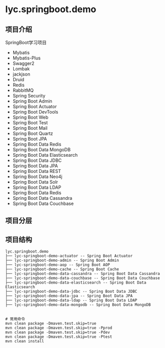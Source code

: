 #   lyc.springboot.demo

## 项目介绍

SpringBoot学习项目

* Mybatis
* Mybatis-Plus
* Swagger2
* Lombak
* jackjson
* Druid
* Redis
* RabbitMQ
* Spring Security
* Spring Boot Admin
* Spring Boot Actuator
* Spring Boot DevTools
* Spring Boot Web
* Spring Boot Test
* Spring Boot Mail
* Spring Boot Quartz
* Spring Boot JPA
* Spring Boot Data Redis
* Spring Boot Data MongoDB
* Spring Boot Data Elasticsearch
* Spring Boot Data JDBC
* Spring Boot Data JPA
* Spring Boot Data REST
* Spring Boot Data Neo4j
* Spring Boot Data Solr
* Spring Boot Data LDAP
* Spring Boot Data Redis
* Spring Boot Data Cassandra
* Spring Boot Data Couchbase

## 项目分层



## 项目结构


```
lyc.springboot.demo
├── lyc-springboot-demo-actuator -- Spring Boot Actuator
├── lyc-springboot-demo-admin -- Spring Boot Admin
├── lyc-springboot-demo-aop -- Spring Boot AOP
├── lyc-springboot-demo-cache -- Spring Boot Cache
├── lyc-springboot-demo-data-cassandra -- Spring Boot Data Cassandra
├── lyc-springboot-demo-data-couchbase -- Spring Boot Data Couchbase
├── lyc-springboot-demo-data-elasticsearch -- Spring Boot Data Elasticsearch
├── lyc-springboot-demo-data-jdbc -- Spring Boot Data JDBC
├── lyc-springboot-demo-data-jpa -- Spring Boot Data JPA
├── lyc-springboot-demo-data-ldap -- Spring Boot Data LDAP
├── lyc-springboot-demo-data-mongodb -- Spring Boot Data MongoDB


# 常用命令
mvn clean package -Dmaven.test.skip=true
mvn clean package -Dmaven.test.skip=true -Pprod
mvn clean package -Dmaven.test.skip=true -Pdev
mvn clean package -Dmaven.test.skip=true -Ptest
mvn clean install
